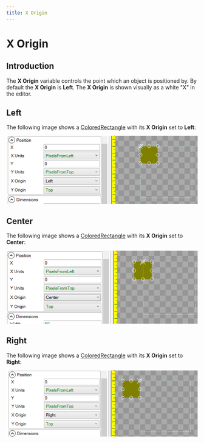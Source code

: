 ```yaml
---
title: X Origin
---
```


# X Origin

## Introduction

The **X Origin** variable controls the point which an object is positioned by. By default the **X Origin** is **Left**. The **X Origin** is shown visually as a white "X" in the editor.

## Left

The following image shows a [ColoredRectangle](https://github.com/vchelaru/Gum/tree/8c293a405185cca0e819b810220de684b436daf9/docs/Gum%20Elements/General%20Properties/ColoredRectangle/README.md) with its **X Origin** set to **Left**:

![](../../.gitbook/assets/LeftXOrigin.png)

## Center

The following image shows a [ColoredRectangle](https://github.com/vchelaru/Gum/tree/8c293a405185cca0e819b810220de684b436daf9/docs/Gum%20Elements/General%20Properties/ColoredRectangle/README.md) with its **X Origin** set to **Center**:

![](../../.gitbook/assets/CenterXOrigin.png)

## Right

The following image shows a [ColoredRectangle](https://github.com/vchelaru/Gum/tree/8c293a405185cca0e819b810220de684b436daf9/docs/Gum%20Elements/General%20Properties/ColoredRectangle/README.md) with its **X Origin** set to **Right**:

![](../../.gitbook/assets/RightXOrigin.png)

